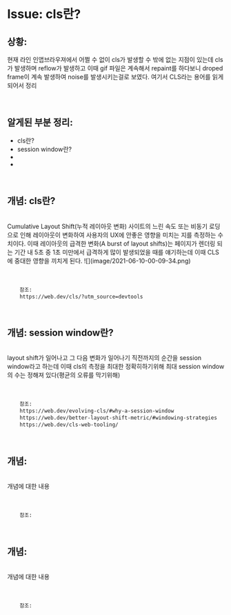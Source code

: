 <!--
author: Dailyscat
purpose: issue arrange
rules:
 (1) 헤더와 문단사이
    <br/>
    <br/>
 (2) 코드가 작성되는 부분은 >로 정리
 (3) 참조는 해당 내용 바로 아래
    <br/>
    <br/>
 (4) 명령어는 bold
 (5) 방안은 ## 안의 과정은 ###
-->

# Issue: cls란?

## 상황:

현재 라인 인앱브라우져에서 어쩔 수 없이 cls가 발생할 수 밖에 없는 지점이 있는데 cls가 발생하며 reflow가 발생하고 이때 gif 파일은 계속해서 repaint를 하다보니
droped frame이 계속 발생하여 noise를 발생시키는걸로 보였다.
여기서 CLS라는 용어를 읽게 되어서 정리

<br/>

## 알게된 부분 정리:

- cls란?
- session window란?
-
-

<br/>

## 개념: cls란?

<br/>
  Cumulative Layout Shift(누적 레이아웃 변화) 사이트의 느린 속도 또는 비동기 로딩으로 인해 레이아웃이 변화하여 사용자의 UX에 안좋은 영향을 미치는 지를 측정하는 수치이다.
  이때 레이아웃의 급격한 변화(A burst of layout shifts)는 페이지가 렌더링 되는 기간 내 5초 중 1초 미만에서 급격하게 많이 발생되었을 때를 얘기하는데 이때 CLS에 중대한 영향을 끼치게 된다.
![](image/2021-06-10-00-09-34.png)
<br/>
<br/>
<br/>

        참조:
        https://web.dev/cls/?utm_source=devtools

<br/>

## 개념: session window란?

<br/>
  layout shift가 일어나고 그 다음 변화가 일어나기 직전까지의 순간을 session window라고 하는데 이때 cls의 측정을 최대한 정확히하기위해 최대 session window의 수는 정해져 있다(평균의 오류를 막기위해)
<br/>
<br/>
<br/>

        참조:
        https://web.dev/evolving-cls/#why-a-session-window
        https://web.dev/better-layout-shift-metric/#windowing-strategies
        https://web.dev/cls-web-tooling/

<br/>

## 개념:

<br/>
  개념에 대한 내용
<br/>
<br/>
<br/>

        참조:

<br/>

## 개념:

<br/>
  개념에 대한 내용
<br/>
<br/>
<br/>

        참조:

<br/>
